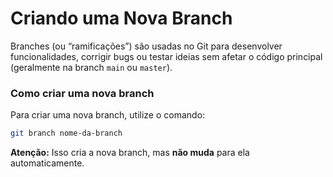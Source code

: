 # Criando uma Nova Branch

Branches (ou “ramificações”) são usadas no Git para desenvolver funcionalidades, corrigir bugs ou testar ideias sem afetar o código principal (geralmente na branch `main` ou `master`).

### **Como criar uma nova branch**

Para criar uma nova branch, utilize o comando:

```bash
git branch nome-da-branch
```

**Atenção:** Isso cria a nova branch, mas **não muda** para ela automaticamente.
